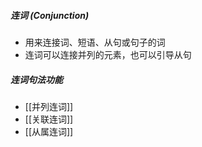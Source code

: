 ##### 连词 (Conjunction)
- 用来连接词、短语、从句或句子的词
- 连词可以连接并列的元素，也可以引导从句
##### 连词句法功能
- [[并列连词]]
- [[关联连词]]
- [[从属连词]]


